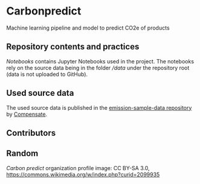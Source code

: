 # Carbonpredict
Machine learning pipeline and model to predict CO2e of products

## Repository contents and practices

*Notebooks* contains Jupyter Notebooks used in the project. The notebooks rely on the source data being in the folder */data* under the repository root (data is not uploaded to GitHub).

## Used source data

The used source data is published in the [emission-sample-data repository](https://github.com/Compensate-Operations/emission-sample-data) by [Compensate](https://compensate.com/).

## Contributors

## Random
*Carbon predict* organization profile image: CC BY-SA 3.0, https://commons.wikimedia.org/w/index.php?curid=2099935

